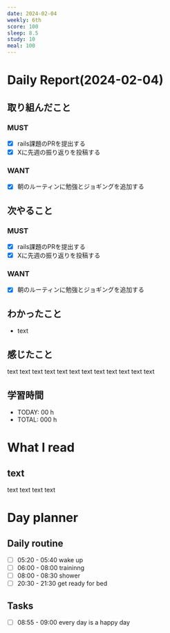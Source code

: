 ```yaml
---
date: 2024-02-04
weekly: 6th
score: 100
sleep: 8.5
study: 10
meal: 100
---
```

# Daily Report(2024-02-04)
## 取り組んだこと
### MUST
- [x] rails課題のPRを提出する
- [x] Xに先週の振り返りを投稿する
### WANT
- [x] 朝のルーティンに勉強とジョギングを追加する
## 次やること
### MUST
- [x] rails課題のPRを提出する
- [x] Xに先週の振り返りを投稿する
### WANT
- [x] 朝のルーティンに勉強とジョギングを追加する
## わかったこと
- text
## 感じたこと
text text text text text text text text text text text text
## 学習時間
- TODAY: 00 h
- TOTAL: 000 h
# What I read
## text 
text text text text

# Day planner
## Daily routine
- [ ] 05:20 - 05:40 wake up
- [ ] 06:00 - 08:00 traininng
- [ ] 08:00 - 08:30 shower
- [ ] 20:30 - 21:30 get ready for bed
## Tasks
- [ ] 08:55 - 09:00 every day is a happy day